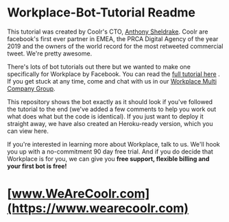 # Workplace-Bot-Tutorial Readme

This tutorial was created by Coolr's CTO, [Anthony Sheldrake](https://www.linkedin.com/in/anthonysheldrake/). Coolr are facebook's first ever partner in EMEA, the PRCA Digital Agency of the year 2019 and the owners of the world record for the most retweeted commercial tweet. We're pretty awesome.

There's lots of bot tutorials out there but we wanted to make one specifically for Workplace by Facebook. You can read the [full tutorial here](https://www.wearecoolr.com/tutorial-how-to-build-a-bot-in-workplace-part-1/) . If you get stuck at any time, come and chat with us in our [Workplace Multi Company Group](https://fb.me/g/1nHsWUVCQ/ULkCqoDp).

This repository shows the bot exactly as it should look if you've followed the tutorial to the end (we've added a few comments to help you work out what does what but the code is identical). If you just want to deploy it straight away, we have also created an Heroku-ready version, which you can view here.

If you're interested in learning more about Workplace, talk to us. We'll hook you up with a no-commitment 90 day free trial. And if you do decide that Workplace is for you, we can give you **free support, flexible billing and your first bot is free!**

# [www.WeAreCoolr.com](https://www.wearecoolr.com)
